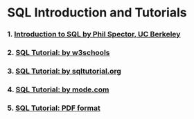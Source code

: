 # SQL Introduction and Tutorials

### 1. [Introduction to SQL by Phil Spector, UC Berkeley](https://www.stat.berkeley.edu/~spector/sql.pdf)

### 2. [SQL Tutorial: by w3schools](https://www.w3schools.com/sql/)

### 3. [SQL Tutorial: by sqltutorial.org](https://www.sqltutorial.org)

### 4. [SQL Tutorial: by mode.com](https://mode.com/sql-tutorial/)

### 5. [SQL Tutorial: PDF format](https://www.hcoe.edu.np/uploads/attachments/r96oytechsacgzi4.pdf)